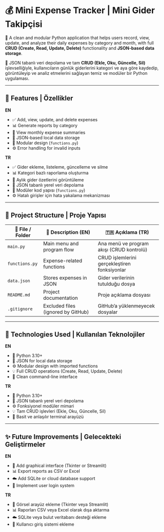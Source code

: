 # 💰 Mini Expense Tracker | Mini Gider Takipçisi

💼 A clean and modular Python application that helps users record, view, update, and analyze their daily expenses by category and month, with full **CRUD (Create, Read, Update, Delete)** functionality and **JSON-based data storage**.

💼 JSON tabanlı veri depolama ve tam **CRUD (Ekle, Oku, Güncelle, Sil)** işlevselliğiyle, kullanıcıların günlük giderlerini kategori ve aya göre kaydedip, görüntüleyip ve analiz etmelerini sağlayan temiz ve modüler bir Python uygulaması.

---

## 🚀 Features | Özellikler

**EN**
- ✅ Add, view, update, and delete expenses  
- 📊 Generate reports by category  
- 📅 View monthly expense summaries  
- 💾 JSON-based local data storage  
- 🧩 Modular design (`functions.py`)  
- ⚙️ Error handling for invalid inputs  

**TR**
- ✅ Gider ekleme, listeleme, güncelleme ve silme  
- 📊 Kategori bazlı raporlama oluşturma  
- 📅 Aylık gider özetlerini görüntüleme  
- 💾 JSON tabanlı yerel veri depolama  
- 🧩 Modüler kod yapısı (`functions.py`)  
- ⚙️ Hatalı girişler için hata yakalama mekanizması  

---

## 📁 Project Structure | Proje Yapısı

| 📂 File / Folder     | 🧠 Description (EN)                              | 🇹🇷 Açıklama (TR)                                 |
|----------------------|--------------------------------------------------|--------------------------------------------------|
| `main.py`            | Main menu and program flow                      | Ana menü ve program akışı (CRUD kontrolü)        |
| `functions.py`       | Expense-related functions                       | CRUD işlemlerini gerçekleştiren fonksiyonlar     |
| `data.json`          | Stores expenses in JSON                         | Gider verilerinin tutulduğu dosya                |
| `README.md`          | Project documentation                           | Proje açıklama dosyası                           |
| `.gitignore`         | Excluded files (ignored by GitHub)              | GitHub’a yüklenmeyecek dosyalar                  |

---

## 🧱 Technologies Used | Kullanılan Teknolojiler

**EN**
- 🐍 Python 3.10+  
- 🧾 JSON for local data storage  
- ⚙️ Modular design with imported functions  
- 💡 Full CRUD operations (Create, Read, Update, Delete)  
- 🧰 Clean command-line interface  

**TR**
- 🐍 Python 3.10+  
- 🧾 JSON tabanlı yerel veri depolama  
- ⚙️ Fonksiyonel modüler mimari  
- 💡 Tam CRUD işlevleri (Ekle, Oku, Güncelle, Sil)  
- 🧰 Basit ve anlaşılır terminal arayüzü  

---

## ✨ Future Improvements | Gelecekteki Geliştirmeler

**EN**
- 🚀 Add graphical interface (Tkinter or Streamlit)  
- 📊 Export reports as CSV or Excel  
- ☁️ Add SQLite or cloud database support  
- 🔐 Implement user login system  

**TR**
- 🚀 Görsel arayüz ekleme (Tkinter veya Streamlit)  
- 📊 Raporları CSV veya Excel olarak dışa aktarma  
- ☁️ SQLite veya bulut veritabanı desteği ekleme  
- 🔐 Kullanıcı giriş sistemi ekleme  


